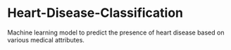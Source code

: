 # Heart-Disease-Classification
Machine learning model to predict the presence of heart disease based on various medical attributes.
